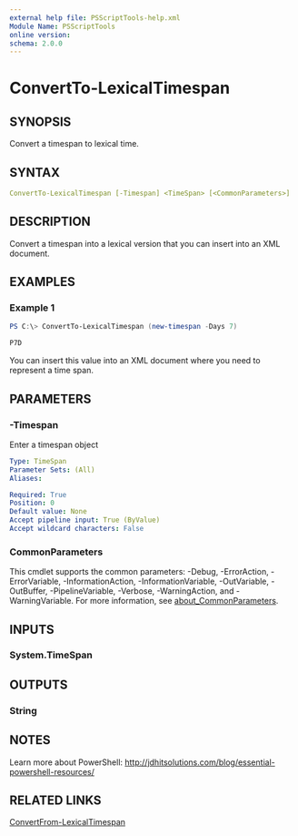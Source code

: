 ```yaml
---
external help file: PSScriptTools-help.xml
Module Name: PSScriptTools
online version:
schema: 2.0.0
---
```


# ConvertTo-LexicalTimespan

## SYNOPSIS

Convert a timespan to lexical time.

## SYNTAX

```yaml
ConvertTo-LexicalTimespan [-Timespan] <TimeSpan> [<CommonParameters>]
```

## DESCRIPTION

Convert a timespan into a lexical version that you can insert into an XML document.

## EXAMPLES

### Example 1

```powershell
PS C:\> ConvertTo-LexicalTimespan (new-timespan -Days 7)

P7D
```

You can insert this value into an XML document where you need to represent a time span.

## PARAMETERS

### -Timespan

Enter a timespan object

```yaml
Type: TimeSpan
Parameter Sets: (All)
Aliases:

Required: True
Position: 0
Default value: None
Accept pipeline input: True (ByValue)
Accept wildcard characters: False
```

### CommonParameters

This cmdlet supports the common parameters: -Debug, -ErrorAction, -ErrorVariable, -InformationAction, -InformationVariable, -OutVariable, -OutBuffer, -PipelineVariable, -Verbose, -WarningAction, and -WarningVariable. For more information, see [about_CommonParameters](http://go.microsoft.com/fwlink/?LinkID=113216).

## INPUTS

### System.TimeSpan

## OUTPUTS

### String

## NOTES

Learn more about PowerShell:
http://jdhitsolutions.com/blog/essential-powershell-resources/

## RELATED LINKS

[ConvertFrom-LexicalTimespan](./ConvertFrom-LexicalTimespan)
